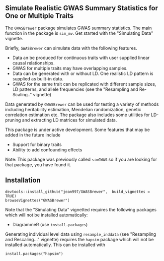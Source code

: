 ## Simulate Realistic GWAS Summary Statistics for One or Multiple Traits

The `GWASBrewer` package simulates GWAS summary statistics. The main function in the package is `sim_mv`. Get started with the "Simulating Data" vignette.

Briefly, `GWASBrewer` can simulate data with the following features.

- Data an be produced for continuous traits with user supplied linear causal relationships.
- GWAS for multiple traits may have overlapping samples. 
- Data can be generated with or without LD. One realistic LD pattern is supplied as built-in data.
- GWAS for the same trait can be replicated with different sample sizes, LD patterns, and allele frequencies (see the "Resampling and Re-Scaling.." vignette)

Data generated by `GWASBrewer` can be used for testing a variety of methods including heritability estimation,
Mendelian randomization, genetic correlation estimation etc.
The package also includes some utilities for LD-pruning and extracting LD matrices for simulated data. 

This package is under active development. Some features that may be added in the future include

- Support for binary traits
- Ability to add confounding effects

Note: This package was previously called `simGWAS` so if you are looking for that package, you have found it.

## Installation

```
devtools::install_github("jean997/GWASBrewer",  build_vignettes = TRUE)
browseVignettes("GWASBrewer")
```

Note that the "Simulating Data" vignetted requires the following packages which will not be 
installed automatically:

+ DiagrammeR (use `install.packages`)

Generating individual level data using `resample_inddata` (see "Resampling and Rescaling..." vignette) requires the `hapsim` package which will not be installed automatically. This can be installed with 

```
install.packages("hapsim")
```
